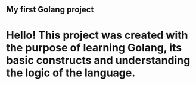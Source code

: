 ## My first Golang project
# Hello! This project was created with the purpose of learning Golang, its basic constructs and understanding the logic of the language. 
